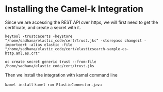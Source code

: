 # Installing the Camel-k Integration

Since we are accessing the REST API over https, we will first need to get the certificate, and create a secret with it.

`keytool -trustcacerts -keystore "/home/sadhana/elastic_code/cert/trust.jks" -storepass changeit -importcert -alias elastic -file "/home/sadhana/elastic_code/cert/elasticsearch-sample-es-http.aml.es.crt"`

`oc create secret generic trust --from-file /home/sadhana/elastic_code/cert/trust.jks`

Then we install the integration with kamel command line

`kamel install`
`kamel run ElasticConnector.java`

